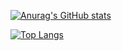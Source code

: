 [![Anurag's GitHub stats](https://github-readme-stats.vercel.app/api?username=b1narypoet&show_icons=true&theme=neon)](https://github.com/anuraghazra/github-readme-stats)

[![Top Langs](https://github-readme-stats.vercel.app/api/top-langs/?username=b1narypoet&layout=donut-vertical&theme=aura)](https://github.com/anuraghazra/github-readme-stats)

